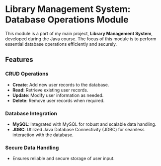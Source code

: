 # Library Management System: Database Operations Module

This module is a part of my main project, **Library Management System**, developed during the Java course. The focus of this module is to perform essential database operations efficiently and securely.

## Features

### CRUD Operations
- **Create**: Add new user records to the database.
- **Read**: Retrieve existing user records.
- **Update**: Modify user information as needed.
- **Delete**: Remove user records when required.

### Database Integration
- **MySQL**: Integrated with MySQL for robust and scalable data handling.
- **JDBC**: Utilized Java Database Connectivity (JDBC) for seamless interaction with the database.

### Secure Data Handling
- Ensures reliable and secure storage of user input.


